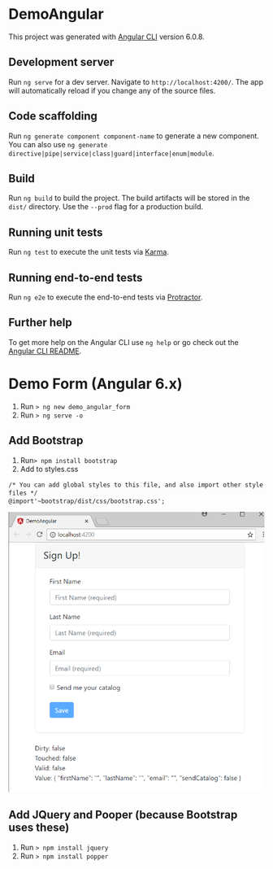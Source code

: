 # DemoAngular

This project was generated with [Angular CLI](https://github.com/angular/angular-cli) version 6.0.8.

## Development server

Run `ng serve` for a dev server. Navigate to `http://localhost:4200/`. The app will automatically reload if you change any of the source files.

## Code scaffolding

Run `ng generate component component-name` to generate a new component. You can also use `ng generate directive|pipe|service|class|guard|interface|enum|module`.

## Build

Run `ng build` to build the project. The build artifacts will be stored in the `dist/` directory. Use the `--prod` flag for a production build.

## Running unit tests

Run `ng test` to execute the unit tests via [Karma](https://karma-runner.github.io).

## Running end-to-end tests

Run `ng e2e` to execute the end-to-end tests via [Protractor](http://www.protractortest.org/).

## Further help

To get more help on the Angular CLI use `ng help` or go check out the [Angular CLI README](https://github.com/angular/angular-cli/blob/master/README.md).

# Demo Form (Angular 6.x)

1. Run ```> ng new demo_angular_form ```
1. Run ```> ng serve -o ```

## Add Bootstrap
1. Run```> npm install bootstrap```
1. Add to styles.css 
```
/* You can add global styles to this file, and also import other style files */
@import'~bootstrap/dist/css/bootstrap.css';
```
![Image of Bootstrap Card](/images/BootStrapCardForm.png)

## Add JQuery and Pooper (because Bootstrap uses these)
1. Run ```> npm install jquery ```
1. Run ```> npm install popper ```


